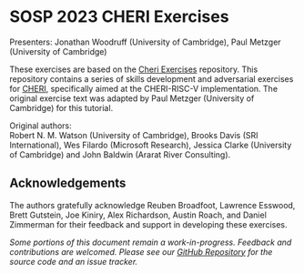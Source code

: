 <!-- ANCHOR: cover -->

# SOSP 2023 CHERI Exercises

Presenters: Jonathan Woodruff (University of Cambridge), Paul Metzger (University of Cambridge)

These exercises are based on the [Cheri Exercises](https://github.com/CTSRD-CHERI/cheri-exercises) repository.
This repository contains a series of skills development and adversarial exercises for [CHERI](http://cheri-cpu.org),
specifically aimed at the CHERI-RISC-V implementation. The original exercise text
was adapted by Paul Metzger (University of Cambridge) for this tutorial.

Original authors: \
Robert N. M. Watson (University of Cambridge), Brooks Davis (SRI
International), Wes Filardo (Microsoft Research), Jessica Clarke (University of
Cambridge) and John Baldwin (Ararat River Consulting).

## Acknowledgements

The authors gratefully acknowledge Reuben Broadfoot, Lawrence Esswood, Brett
Gutstein, Joe Kiniry, Alex Richardson, Austin Roach, and Daniel Zimmerman for
their feedback and support in developing these exercises.

*Some portions of this document remain a work-in-progress.  Feedback and
contributions are welcomed.  Please see our [GitHub
Repository](https://github.com/CTSRD-CHERI/cheri-exercises) for the source
code and an issue tracker.*

<!-- ANCHOR_END: cover -->

<!--- ## Building

Building the book from the Markdown sources requires
[mdBook](https://github.com/rust-lang/mdBook). Once installed, `mdbook build`
will build the static HTML files in the `book/` directory, whilst `mdbook
serve` will build and serve them at `http://localhost:3000`. Please refer to
the mdBook documentation for futher options. --->
